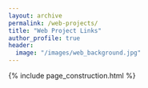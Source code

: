 ```yaml
---
layout: archive
permalink: /web-projects/
title: "Web Project Links"
author_profile: true
header:
  image: "/images/web_background.jpg"
---
```


{% include page_construction.html %}
